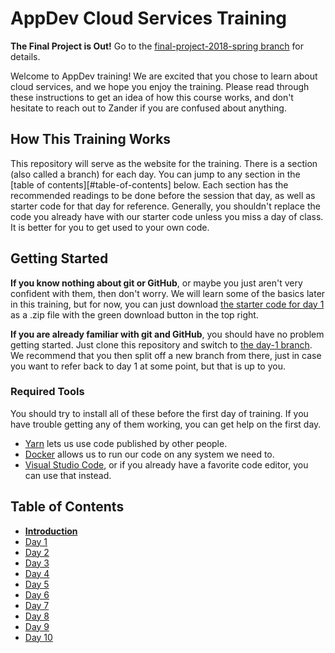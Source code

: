 # AppDev Cloud Services Training

**The Final Project is Out!** Go to the [final-project-2018-spring branch](https://github.com/GrinnellAppDev/cloud-services-training/tree/final-project-2018-spring) for details.

Welcome to AppDev training! We are excited that you chose to learn about cloud
services, and we hope you enjoy the training. Please read through these
instructions to get an idea of how this course works, and don't hesitate to
reach out to Zander if you are confused about anything.

## How This Training Works

This repository will serve as the website for the training. There is a section
(also called a branch) for each day. You can jump to any section in the [table
of contents][#table-of-contents] below. Each section has the recommended
readings to be done before the session that day, as well as starter code for
that day for reference. Generally, you shouldn't replace the code you already
have with our starter code unless you miss a day of class. It is better for you
to get used to your own code.

## Getting Started

**If you know nothing about git or GitHub**, or maybe you just aren't very
confident with them, then don't worry. We will learn some of the basics later in
this training, but for now, you can just download [the starter code for day
1][day1] as a .zip file with the green download button in the top right.

**If you are already familiar with git and GitHub**, you should have no problem
getting started. Just clone this repository and switch to [the day-1
branch][day1]. We recommend that you then split off a new branch from there,
just in case you want to refer back to day 1 at some point, but that is up to
you.

### Required Tools

You should try to install all of these before the first day of training. If you
have trouble getting any of them working, you can get help on the first day.

* [Yarn](https://yarnpkg.com/en/docs/install) lets us use code published by
  other people.
* [Docker](https://www.docker.com/community-edition) allows us to run our code
  on any system we need to.
* [Visual Studio Code](https://code.visualstudio.com/download), or if you
  already have a favorite code editor, you can use that instead.

## Table of Contents

* [**Introduction**][intro]
* [Day 1][day1]
* [Day 2][day2]
* [Day 3][day3]
* [Day 4][day4]
* [Day 5][day5]
* [Day 6][day6]
* [Day 7][day7]
* [Day 8][day8]
* [Day 9][day9]
* [Day 10][day10]

[intro]: https://github.com/GrinnellAppDev/cloud-services-training
[day1]: https://github.com/GrinnellAppDev/cloud-services-training/tree/day-01
[day2]: https://github.com/GrinnellAppDev/cloud-services-training/tree/day-02
[day3]: https://github.com/GrinnellAppDev/cloud-services-training/tree/day-03
[day4]: https://github.com/GrinnellAppDev/cloud-services-training/tree/day-04
[day5]: https://github.com/GrinnellAppDev/cloud-services-training/tree/day-05
[day6]: https://github.com/GrinnellAppDev/cloud-services-training/tree/day-06
[day7]: https://github.com/GrinnellAppDev/cloud-services-training/tree/day-07
[day8]: https://github.com/GrinnellAppDev/cloud-services-training/tree/day-08
[day9]: https://github.com/GrinnellAppDev/cloud-services-training/tree/day-09
[day10]: https://github.com/GrinnellAppDev/cloud-services-training/tree/day-10
